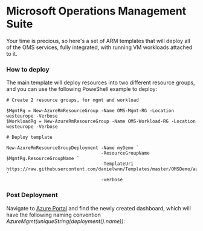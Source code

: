 # Microsoft Operations Management Suite

Your time is precious, so here's a set of ARM templates that will deploy all of the OMS services, fully integrated, with running VM workloads attached to it.

### How to deploy

The main template will deploy resources into two different resource groups, and you can use the following PoweShell example to deploy:
	
	# Create 2 resource groups, for mgmt and workload
	
	$MgmtRg = New-AzureRmResourceGroup -Name OMS-Mgmt-RG -Location westeurope -Verbose
	$WorkloadRg = New-AzureRmResourceGroup -Name OMS-Workload-RG -Location westeurope -Verbose
	
	# Deploy template
	
	New-AzureRmResourceGroupDeployment -Name myDemo `
	                                   -ResourceGroupName $MgmtRg.ResourceGroupName `
	                                   -TemplateUri https://raw.githubusercontent.com/danielwnn/Templates/master/OMSDemo/azuredeploy.json `
	                                   -verbose 


### Post Deployment

Navigate to [Azure Portal](https://portal.azure.com) and find the newly created dashboard, which will have the following naming convention *AzureMgmt(uniqueString(deployment().name))*:
